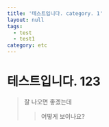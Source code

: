 ```yaml
---
title: '테스트입니다. category. 1'
layout: null
tags:
  - test
  - test1
category: etc
---
```

# 테스트입니다. 123
> 잘 나오면 좋겠는데
>> 어떻게 보이나요?



